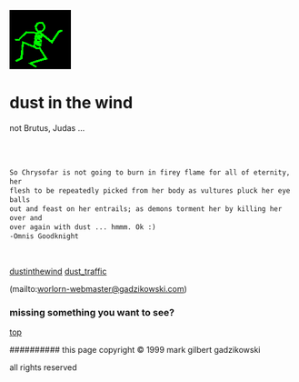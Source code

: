 ![dancer](assets/dancer.gif)

# dust in the wind



 not Brutus, Judas ...

![xparent](assets/xparent.gif)  


```
		
So Chrysofar is not going to burn in firey flame for all of eternity, her
flesh to be repeatedly picked from her body as vultures pluck her eye balls
out and feast on her entrails; as demons torment her by killing her over and
over again with dust ... hmmm. Ok :)
-Omnis Goodknight
		
	
```

 





  [dustinthewind](dustinthewind.md)  [dust_traffic](dust_traffic.md) 

 (mailto:worlorn-webmaster@gadzikowski.com) 

 
### missing something you want to see?



 [top](#top) 

 
########## this page copyright © 1999 mark gilbert gadzikowski

 all rights reserved